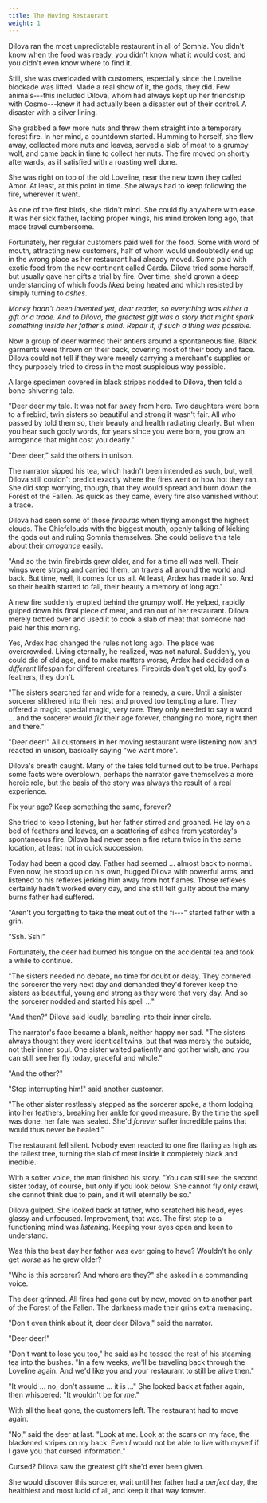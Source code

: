 ```yaml
---
title: The Moving Restaurant
weight: 1
---
```

Dilova ran the most unpredictable restaurant in all of Somnia. You didn't know when the food was ready, you didn't know what it would cost, and you didn't even know where to find it. 

Still, she was overloaded with customers, especially since the Loveline blockade was lifted. Made a real show of it, the gods, they did. Few animals---this included Dilova, whom had always kept up her friendship with Cosmo---knew it had actually been a disaster out of their control. A disaster with a silver lining.

She grabbed a few more nuts and threw them straight into a temporary forest fire. In her mind, a countdown started. Humming to herself, she flew away, collected more nuts and leaves, served a slab of meat to a grumpy wolf, and came back in time to collect her nuts. The fire moved on shortly afterwards, as if satisfied with a roasting well done.

She was right on top of the old Loveline, near the new town they called Amor. At least, at this point in time. She always had to keep following the fire, wherever it went.

As one of the first birds, she didn't mind. She could fly anywhere with ease. It was her sick father, lacking proper wings, his mind broken long ago, that made travel cumbersome.

Fortunately, her regular customers paid well for the food. Some with word of mouth, attracting new customers, half of whom would undoubtedly end up in the wrong place as her restaurant had already moved. Some paid with exotic food from the new continent called Garda. Dilova tried some herself, but usually gave her gifts a trial by fire. Over time, she'd grown a deep understanding of which foods _liked_ being heated and which resisted by simply turning to _ashes_.

_Money hadn't been invented yet, dear reader, so everything was either a gift or a trade. And to Dilova, the greatest gift was a story that might spark something inside her father's mind. Repair it, if such a thing was possible._

Now a group of deer warmed their antlers around a spontaneous fire. Black garments were thrown on their back, covering most of their body and face. Dilova could not tell if they were merely carrying a merchant's supplies or they purposely tried to dress in the most suspicious way possible.

A large specimen covered in black stripes nodded to Dilova, then told a bone-shivering tale.

"Deer deer my tale. It was not far away from here. Two daughters were born to a firebird, twin sisters so beautiful and strong it wasn't fair. All who passed by told them so, their beauty and health radiating clearly. But when you hear such godly words, for years since you were born, you grow an arrogance that might cost you dearly."

"Deer deer," said the others in unison. 

The narrator sipped his tea, which hadn't been intended as such, but, well, Dilova still couldn't predict exactly where the fires went or how hot they ran. She did stop worrying, though, that they would spread and burn down the Forest of the Fallen. As quick as they came, every fire also vanished without a trace.

Dilova had seen some of those _firebirds_ when flying amongst the highest clouds. The Chiefclouds with the biggest mouth, openly talking of kicking the gods out and ruling Somnia themselves. She could believe this tale about their _arrogance_ easily.

"And so the twin firebirds grew older, and for a time all was well. Their wings were strong and carried them, on travels all around the world and back. But time, well, it comes for us all. At least, Ardex has made it so. And so their health started to fall, their beauty a memory of long ago."

A new fire suddenly erupted behind the grumpy wolf. He yelped, rapidly gulped down his final piece of meat, and ran out of her restaurant. Dilova merely trotted over and used it to cook a slab of meat that someone had paid her this morning.

Yes, Ardex had changed the rules not long ago. The place was overcrowded. Living eternally, he realized, was not natural. Suddenly, you could die of old age, and to make matters worse, Ardex had decided on a _different_ lifespan for different creatures. Firebirds don't get old, by god's feathers, they don't.

"The sisters searched far and wide for a remedy, a cure. Until a sinister sorcerer slithered into their nest and proved too tempting a lure. They offered a magic, special magic, very rare. They only needed to say a word ... and the sorcerer would _fix_ their age forever, changing no more, right then and there."

"Deer deer!" All customers in her moving restaurant were listening now and reacted in unison, basically saying "we want more".

Dilova's breath caught. Many of the tales told turned out to be true. Perhaps some facts were overblown, perhaps the narrator gave themselves a more heroic role, but the basis of the story was always the result of a real experience.

Fix your age? Keep something the same, forever?

She tried to keep listening, but her father stirred and groaned. He lay on a bed of feathers and leaves, on a scattering of ashes from yesterday's spontaneous fire. Dilova had never seen a fire return twice in the same location, at least not in quick succession.

Today had been a good day. Father had seemed ... almost back to normal. Even now, he stood up on his own, hugged Dilova with powerful arms, and listened to his reflexes jerking him away from hot flames. Those reflexes certainly hadn't worked every day, and she still felt guilty about the many burns father had suffered.

"Aren't you forgetting to take the meat out of the fi---" started father with a grin.

"Ssh. Ssh!"

Fortunately, the deer had burned his tongue on the accidental tea and took a while to continue. 

"The sisters needed no debate, no time for doubt or delay. They cornered the sorcerer the very next day and demanded they'd forever keep the sisters as beautiful, young and strong as they were that very day. And so the sorcerer nodded and started his spell ..."

"And then?" Dilova said loudly, barreling into their inner circle.

The narrator's face became a blank, neither happy nor sad. "The sisters always thought they were identical twins, but that was merely the outside, not their inner soul. One sister waited patiently and got her wish, and you can still see her fly today, graceful and whole."

"And the other?"

"Stop interrupting him!" said another customer.

"The other sister restlessly stepped as the sorcerer spoke, a thorn lodging into her feathers, breaking her ankle for good measure. By the time the spell was done, her fate was sealed. She'd _forever_ suffer incredible pains that would thus never be healed."

The restaurant fell silent. Nobody even reacted to one fire flaring as high as the tallest tree, turning the slab of meat inside it completely black and inedible.

With a softer voice, the man finished his story. "You can still see the second sister today, of course, but only if you look below. She cannot fly only crawl, she cannot think due to pain, and it will eternally be so."

Dilova gulped. She looked back at father, who scratched his head, eyes glassy and unfocused. Improvement, that was. The first step to a functioning mind was _listening_. Keeping your eyes open and keen to understand.

Was this the best day her father was ever going to have? Wouldn't he only get _worse_ as he grew older?

"Who is this sorcerer? And where are they?" she asked in a commanding voice.

The deer grinned. All fires had gone out by now, moved on to another part of the Forest of the Fallen. The darkness made their grins extra menacing. 

"Don't even think about it, deer deer Dilova," said the narrator. 

"Deer deer!"

"Don't want to lose you too," he said as he tossed the rest of his steaming tea into the bushes. "In a few weeks, we'll be traveling back through the Loveline again. And we'd like you and your restaurant to still be alive then."

"It would ... no, don't assume ... it is ..." She looked back at father again, then whispered: "It wouldn't be for _me_."

With all the heat gone, the customers left. The restaurant had to move again. 

"No," said the deer at last. "Look at me. Look at the scars on my face, the blackened stripes on my back. Even _I_ would not be able to live with myself if I gave you that cursed information."

Cursed? Dilova saw the greatest gift she'd ever been given. 

She would discover this sorcerer, wait until her father had a _perfect_ day, the healthiest and most lucid of all, and keep it that way forever.